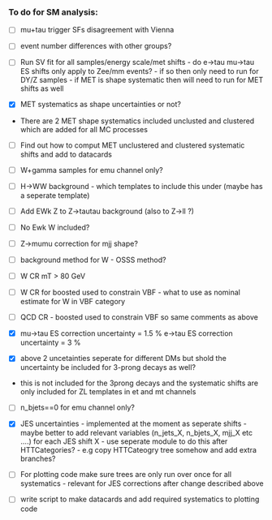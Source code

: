 ### To do for SM analysis:

- [ ] mu+tau trigger SFs disagreement with Vienna

- [ ] event number differences with other groups?

- [ ] Run SV fit for all samples/energy scale/met shifts - do e->tau mu->tau ES shifts only apply to Zee/mm events? - if so then only need to run for DY/Z samples - if MET is shape systematic then will need to run for MET shifts as well

- [x] MET systematics as shape uncertainties or not?
- There are 2 MET shape systematics included unclusted and clustered which are added for all MC processes

- [ ] Find out how to comput MET unclustered and clustered systematic shifts and add to datacards

- [ ] W+gamma samples for emu channel only?

- [ ] H->WW background - which templates to include this under (maybe has a seperate template)

- [ ] Add EWk Z to Z->tautau background (also to Z->ll ?)

- [ ] No Ewk W included?

- [ ] Z->mumu correction for mjj shape?

- [ ] background method for W - OSSS method?

- [ ] W CR mT > 80 GeV
- [ ] W CR for boosted used to constrain VBF - what to use as nominal estimate for W in VBF category

- [ ] QCD CR - boosted used to constrain VBF so same comments as above

- [x] mu->tau ES correction uncertainty = 1.5 %
e->tau ES correction uncertainty = 3 % 

- [x] above 2 uncetainties seperate for different DMs but shold the uncertainty be included for 3-prong decays as well?
- this is not included  for the 3prong decays and the systematic shifts are only included for ZL templates in et and mt channels

- [ ] n_bjets==0 for emu channel only?

- [x] JES uncertainties - implemented at the moment as seperate shifts - maybe better to add relevant variables (n_jets_X, n_bjets_X, mjj_X etc ....) for each JES shift X - use seperate module to do this after HTTCategories? - e.g copy HTTCateogry tree somehow and add extra branches?

- [ ] For plotting code make sure trees are only run over once for all systematics - relevant for JES corrections after change described above

- [ ] write script to make datacards and add required systematics to plotting code
